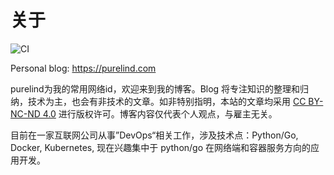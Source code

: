 # 关于
![CI](https://github.com/purelind/blog/workflows/CI/badge.svg)

Personal blog: https://purelind.com

purelind为我的常用网络id，欢迎来到我的博客。Blog 将专注知识的整理和归纳，技术为主，也会有非技术的文章。如非特别指明，本站的文章均采用  [CC BY-NC-ND 4.0](https://creativecommons.org/licenses/by-nc-nd/4.0/) 进行版权许可。博客内容仅代表个人观点，与雇主无关。

目前在一家互联网公司从事”DevOps“相关工作，涉及技术点：Python/Go, Docker, Kubernetes,  现在兴趣集中于 python/go 在网络端和容器服务方向的应用开发。



